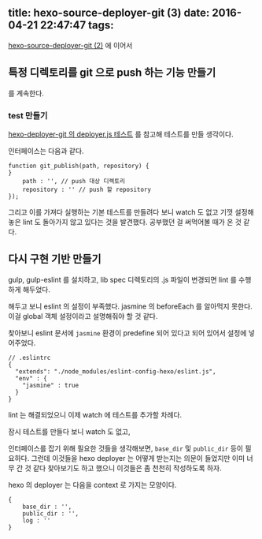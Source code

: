 title: hexo-source-deployer-git (3)
date: 2016-04-21 22:47:47
tags:
---
[hexo-source-deployer-git (2)](/2016/04/16/hexo-source-deployer-git-2/) 에 이어서

## 특정 디렉토리를 git 으로 push 하는 기능 만들기
를 계속한다.

### test 만들기
[hexo-deployer-git 의 deployer.js 테스트](https://github.com/hexojs/hexo-deployer-git/blob/master/test/deployer.js) 를 참고해 테스트를 만들 생각이다.

인터페이스는 다음과 같다. 

```
function git_publish(path, repository) {
}
	path : '', // push 대상 디렉토리
    repository : '' // push 할 repository
});
```

그리고 이를 가져다 실행하는 기본 테스트를 만들려다 보니 watch 도 없고 기껏 설정해놓은 lint 도 돌아가지 않고 있다는 것을 발견했다. 공부했던 걸 써먹어볼 때가 온 것 같다.

## 다시 구현 기반 만들기
gulp, gulp-eslint 를 설치하고, lib spec 디렉토리의 .js 파일이 변경되면 lint 를 수행하게 해두었다.

해두고 보니 eslint 의 설정이 부족했다. jasmine 의 beforeEach 를 알아먹지 못한다. 이걸 global 객체 설정이라고 설명해줘야 할 것 같다.

찾아보니 eslint 문서에 `jasmine` 환경이 predefine 되어 있다고 되어 있어서 설정에 넣어주었다.
```
// .eslintrc
{
  "extends": "./node_modules/eslint-config-hexo/eslint.js",
  "env" : {
    "jasmine" : true
  }
}
```

lint 는 해결되었으니 이제 watch 에 테스트를 추가할 차례다.



잠시 테스트를 만들다 보니 watch 도 없고, 


인터페이스를 잡기 위해 필요한 것들을 생각해보면, `base_dir` 및 `public_dir` 등이 필요하다. 그런데 이것들을 hexo deployer 는 어떻게 받는지는 의문이 들었지만 이미 너무 간 것 같다 찾아보기도 하고 했으니 이것들은 좀 천천히 작성하도록 하자.


hexo 의 deployer 는 다음을 context 로 가지는 모양이다.
```
{
	base_dir : '',
    public_dir : '',
    log : ''
}
```